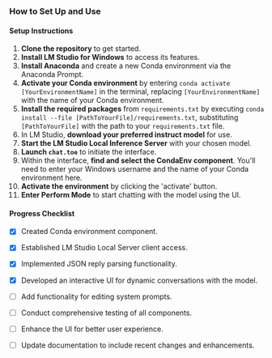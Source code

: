 ### How to Set Up and Use

#### Setup Instructions
1. **Clone the repository** to get started.
2. **Install LM Studio for Windows** to access its features.
3. **Install Anaconda** and create a new Conda environment via the Anaconda Prompt.
4. **Activate your Conda environment** by entering `conda activate [YourEnvironmentName]` in the terminal, replacing `[YourEnvironmentName]` with the name of your Conda environment.
5. **Install the required packages** from `requirements.txt` by executing `conda install --file [PathToYourFile]/requirements.txt`, substituting `[PathToYourFile]` with the path to your `requirements.txt` file.
6. In LM Studio, **download your preferred instruct model** for use.
7. **Start the LM Studio Local Inference Server** with your chosen model.
8. **Launch `chat.toe`** to initiate the interface.
9. Within the interface, **find and select the CondaEnv component**. You'll need to enter your Windows username and the name of your Conda environment here.
10. **Activate the environment** by clicking the 'activate' button.
11. **Enter Perform Mode** to start chatting with the model using the UI.


#### Progress Checklist
- [x] Created Conda environment component.
- [x] Established LM Studio Local Server client access.
- [x] Implemented JSON reply parsing functionality.
- [x] Developed an interactive UI for dynamic conversations with the model.
- [ ] Add functionality for editing system prompts.
- [ ] Conduct comprehensive testing of all components.
- [ ] Enhance the UI for better user experience.
- [ ] Update documentation to include recent changes and enhancements.

